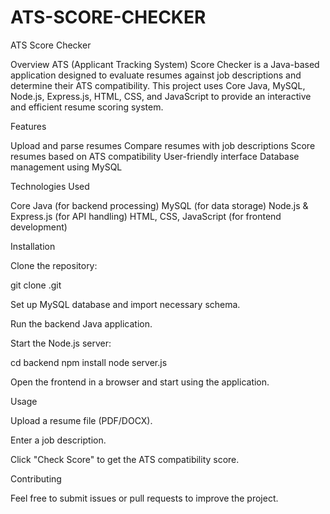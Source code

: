 # ATS-SCORE-CHECKER

ATS Score Checker

Overview
ATS (Applicant Tracking System) Score Checker is a Java-based application designed to evaluate resumes against job descriptions and determine their ATS compatibility. This project uses Core Java, MySQL, Node.js, Express.js, HTML, CSS, and JavaScript to provide an interactive and efficient resume scoring system.

Features

Upload and parse resumes
Compare resumes with job descriptions
Score resumes based on ATS compatibility
User-friendly interface
Database management using MySQL

Technologies Used

Core Java (for backend processing)
MySQL (for data storage)
Node.js & Express.js (for API handling)
HTML, CSS, JavaScript (for frontend development)

Installation

Clone the repository:

git clone .git

Set up MySQL database and import necessary schema.

Run the backend Java application.

Start the Node.js server:

cd backend
npm install
node server.js

Open the frontend in a browser and start using the application.

Usage

Upload a resume file (PDF/DOCX).

Enter a job description.

Click "Check Score" to get the ATS compatibility score.

Contributing

Feel free to submit issues or pull requests to improve the project.
